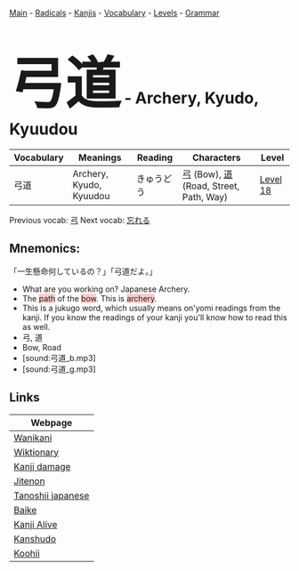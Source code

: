 <style> bigfont {font-size: 100px}</style>
[Main](../README.md) -
[Radicals](../radicals.md) -
[Kanjis](../kanjis.md) -
[Vocabulary](../vocabulary.md) -
[Levels](../levels.md) -
[Grammar](../grammar.md)
# <bigfont> 弓道</bigfont> - Archery, Kyudo, Kyuudou 

| Vocabulary | Meanings | Reading | Characters | Level |
| --- | --- | --- | --- | --- |
| 弓道 | Archery, Kyudo, Kyuudou | きゅうどう |  [弓](../kanjis/弓.md) (Bow), [道](../kanjis/道.md) (Road, Street, Path, Way) | [Level 18](../levels/wk_level18.md) |

Previous vocab: [弓](弓.md) Next vocab: [忘れる](忘れる.md) 

## Mnemonics:
「一生懸命何しているの？」「弓道だよ。」
* What are you working on? Japanese Archery.
* The <span style="background-color:#ffcccb"> path</span> of the <span style="background-color:#ffcccb"> bow</span>. This is <span style="background-color:#ffcccb"> archery</span>.
* This is a jukugo word, which usually means on'yomi readings from the kanji. If you know the readings of your kanji you'll know how to read this as well.
* 弓, 道
* Bow, Road
* [sound:弓道_b.mp3]
* [sound:弓道_g.mp3]


## Links 

| Webpage |
| --- |
| [Wanikani          ](https://www.wanikani.com/kanji/弓道) |
| [Wiktionary        ](https://en.wiktionary.org/wiki/弓道) |
| [Kanji damage      ](http://www.kanjidamage.com/kanji/search?utf8=✓&q=弓道) |
| [Jitenon           ](https://jitenon.com/kanji/弓道) |
| [Tanoshii japanese ](https://www.tanoshiijapanese.com/dictionary/kanji.cfm?k=弓道) |
| [Baike             ](https://baike.baidu.com/item/弓道) |
| [Kanji Alive       ](https://app.kanjialive.com/弓道) |
| [Kanshudo          ](https://www.kanshudo.com/searchmn?q=弓道) |
| [Koohii            ](https://kanji.koohii.com/study/kanji/弓道) |

